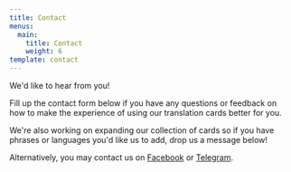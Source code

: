 ```yaml
---
title: Contact
menus:
  main:
    title: Contact
    weight: 6
template: contact
---
```

We'd like to hear from you!

Fill up the contact form below if you have any questions or feedback on how to make the experience of using our translation cards better for you. 

We're also working on expanding our collection of cards so if you have phrases or languages you'd like us to add, drop us a message below!

Alternatively, you may contact us on [Facebook](https://www.facebook.com/VisualAidSG) or [Telegram](https://t.me/visualaid).